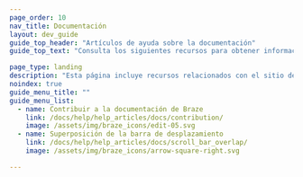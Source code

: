 ```yaml
---
page_order: 10
nav_title: Documentación
layout: dev_guide
guide_top_header: "Artículos de ayuda sobre la documentación"
guide_top_text: "Consulta los siguientes recursos para obtener información adicional relacionada con el sitio de documentación de Braze."

page_type: landing
description: "Esta página incluye recursos relacionados con el sitio de documentación de Braze, como por ejemplo cómo contribuir a nuestra documentación de código abierto."
noindex: true
guide_menu_title: ""
guide_menu_list:
  - name: Contribuir a la documentación de Braze
    link: /docs/help/help_articles/docs/contribution/
    image: /assets/img/braze_icons/edit-05.svg
  - name: Superposición de la barra de desplazamiento
    link: /docs/help/help_articles/docs/scroll_bar_overlap/
    image: /assets/img/braze_icons/arrow-square-right.svg

---
```

